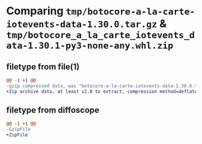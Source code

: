 # Comparing `tmp/botocore-a-la-carte-iotevents-data-1.30.0.tar.gz` & `tmp/botocore_a_la_carte_iotevents_data-1.30.1-py3-none-any.whl.zip`

## filetype from file(1)

```diff
@@ -1 +1 @@
-gzip compressed data, was "botocore-a-la-carte-iotevents-data-1.30.0.tar", last modified: Tue Jul  4 01:44:33 2023, max compression
+Zip archive data, at least v2.0 to extract, compression method=deflate
```

## filetype from diffoscope

```diff
@@ -1 +1 @@
-GzipFile
+ZipFile
```

